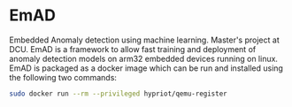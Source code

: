 # EmAD
Embedded Anomaly detection using machine learning. Master's project at DCU. EmAD is a framework to allow fast training and deployment of anomaly detection models on arm32 embedded devices running on linux. EmAD is packaged as a docker image which can be run and installed using the following two commands:

```bash
sudo docker run --rm --privileged hypriot/qemu-register

```

